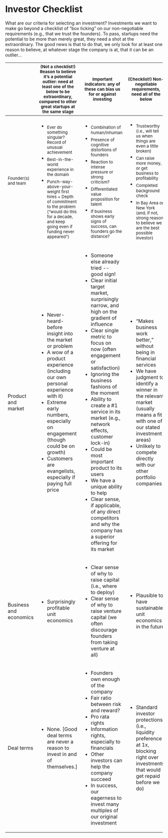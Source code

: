 Investor Checklist
========

What are our criteria for selecting an investment? Investments we want to make go beyond a checklist of “box ticking” on our non-negotiable requirements (e.g., that we trust the founders). To pass, startups need the potential to be more than merely great, they need a shot at the extraordinary. The good news is that to do that, we only look for at least one reason to believe, at whatever stage the company is at, that it can be an outlier...

||<sub>(Not a checklist!)  Reason to believe it’s a potential outlier: need at least one of the below to be extraordinary, compared to other great startups at the same stage</sub>|<sub>Important indicators: any of these can bias us for or against investing</sub>|<sub>(Checklist!) Non-negotiable requirements, need all of the below</sub>|
|---|---|---|---|
|<sub>Founder(s) and team</sub>|<ul><li><sub>Ever do something singular? Record of unusual achievement</sub></li> <li><sub>Best-in-the-world experience in the domain</sub></li> <li><sub>Punch-way-above-your-weight first hires + Depth of commitment to the problem (“would do this for a decade, and keep going even if funding never appeared”)</sub></li></ul>|<ul><li><sub>Combination of human/inhuman</sub></li> <li><sub>Presence of cognitive distortions of founders</sub></li> <li><sub>Reaction to intense pressure or strong criticism?</sub></li> <li><sub>Differentiated value proposition for talent</sub></li> <li><sub>If business shows early signs of success, can founders go the distance?</sub></li></ul>|<ul><li><sub>Trustworthy (i.e., will tell us when things are even a little broken)</sub></li> <li><sub>Can raise more money, or get business to profitability</sub></li> <li><sub>Completed background check</sub></li> <li><sub>In Bay Area or New York (and, if not, strong reason to believe we are the best possible investor)</sub></li></ul>|
|Product and market|<ul><li>Never-heard-before insight into the market or problem</li> <li>A wow of a product experience (including our own personal experience with it)</li> <li>Extreme early numbers, especially on engagement (though could be on growth)</li> <li>Customers are evangelists, especially if paying full price</li></ul>|<ul><li>Someone else already tried -- good sign!</li> <li>Clear initial target market, surprisingly narrow, and high on the gradient of influence</li> <li>Clear single metric to focus on now (often engagement or satisfaction)</li> <li>Ignoring the business fashions of the moment</li> <li>Ability to create a #1 service in its market (e.g., network effects, customer lock-in)</li> <li>Could be most important product to its users</li> <li>We have a unique ability to help</li> <li>Clear sense, if applicable, of any direct competitors and why the company has a superior offering for its market</li></ul>|<ul><li>“Makes business work better,” without being in financial services</li> <li>We have judgment to identify a winner in the relevant market (usually means a fit with one of our stated investment areas)</li> <li>Unlikely to compete directly with our other portfolio companies</li></ul>|
|Business and economics|<ul><li>Surprisingly profitable unit economics</li></ul>|<ul><li>Clear sense of why to raise capital (i.e., where to deploy)</li> <li>Clear sense of why to raise venture capital (we often discourage founders from taking venture at all)</li></ul>|<ul><li>Plausible to have sustainable unit economics in the future</li></ul>|
|Deal terms|<ul><li>None. [Good deal terms are never a reason to invest in and of themselves.]</li></ul>|<ul><li>Founders own enough of the company</li> <li>Fair ratio between risk and reward?</li> <li>Pro rata rights</li> <li>Information rights, especially to financials</li> <li>Other investors can help the company succeed</li> <li>In success, our eagerness to invest many multiples of our original investment</li></ul>|<ul><li>Standard investor protections (i.e., liquidity preference at 1x, blocking right over investments that would get repaid before we do)</li></ul>|

